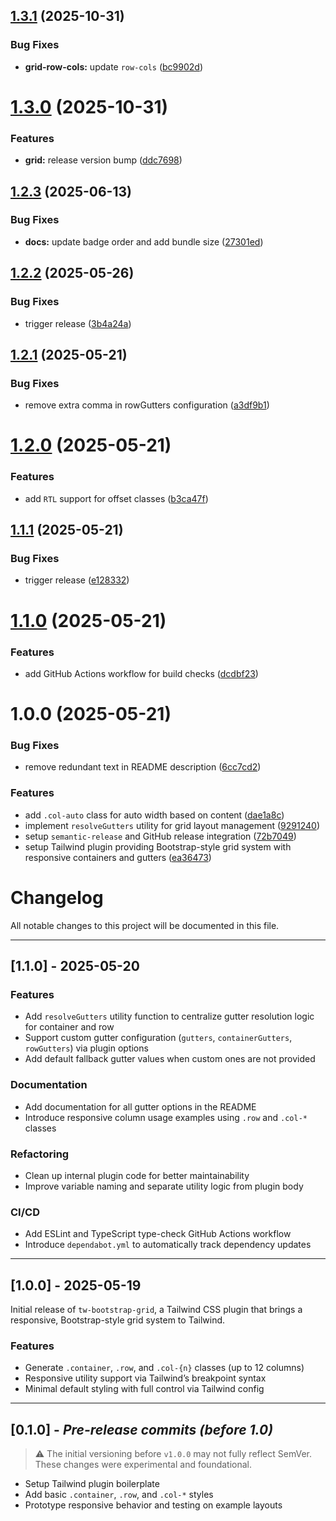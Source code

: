 ## [1.3.1](https://github.com/bawerbozdag/tw-bootstrap-grid/compare/v1.3.0...v1.3.1) (2025-10-31)


### Bug Fixes

* **grid-row-cols:** update `row-cols` ([bc9902d](https://github.com/bawerbozdag/tw-bootstrap-grid/commit/bc9902d2eca3441edd91810c54f492b6084608a4))

# [1.3.0](https://github.com/bawerbozdag/tw-bootstrap-grid/compare/v1.2.3...v1.3.0) (2025-10-31)


### Features

* **grid:** release version bump ([ddc7698](https://github.com/bawerbozdag/tw-bootstrap-grid/commit/ddc76989e9519733050996f29000d60c87a7f1de))

## [1.2.3](https://github.com/bawerbozdag/tw-bootstrap-grid/compare/v1.2.2...v1.2.3) (2025-06-13)


### Bug Fixes

* **docs:** update badge order and add bundle size ([27301ed](https://github.com/bawerbozdag/tw-bootstrap-grid/commit/27301ed59703909744618abc34d932c58756c66f))

## [1.2.2](https://github.com/bawerbozdag/tw-bootstrap-grid/compare/v1.2.1...v1.2.2) (2025-05-26)


### Bug Fixes

* trigger release ([3b4a24a](https://github.com/bawerbozdag/tw-bootstrap-grid/commit/3b4a24a51842b59d67b9afaedc85a439fdad7108))

## [1.2.1](https://github.com/bawerbozdag/tw-bootstrap-grid/compare/v1.2.0...v1.2.1) (2025-05-21)


### Bug Fixes

* remove extra comma in rowGutters configuration ([a3df9b1](https://github.com/bawerbozdag/tw-bootstrap-grid/commit/a3df9b16beba400378ae4cbc59729c0cfdc27196))

# [1.2.0](https://github.com/bawerbozdag/tw-bootstrap-grid/compare/v1.1.1...v1.2.0) (2025-05-21)


### Features

* add `RTL` support for offset classes ([b3ca47f](https://github.com/bawerbozdag/tw-bootstrap-grid/commit/b3ca47fd2e250df495e897a79b0990d372f45f92))

## [1.1.1](https://github.com/bawerbozdag/tw-bootstrap-grid/compare/v1.1.0...v1.1.1) (2025-05-21)


### Bug Fixes

* trigger release ([e128332](https://github.com/bawerbozdag/tw-bootstrap-grid/commit/e128332f12c6640092a10061853b980b57744bef))

# [1.1.0](https://github.com/bawerbozdag/tw-bootstrap-grid/compare/v1.0.0...v1.1.0) (2025-05-21)


### Features

* add GitHub Actions workflow for build checks ([dcdbf23](https://github.com/bawerbozdag/tw-bootstrap-grid/commit/dcdbf23fe83ff3d19b6fc0d3762c0a0fbaaed99d))

# 1.0.0 (2025-05-21)


### Bug Fixes

* remove redundant text in README description ([6cc7cd2](https://github.com/bawerbozdag/tw-bootstrap-grid/commit/6cc7cd2cfa64a8e33f876edfd949cca701284316))


### Features

* add `.col-auto` class for auto width based on content ([dae1a8c](https://github.com/bawerbozdag/tw-bootstrap-grid/commit/dae1a8c1eb677e4e98110183dd0223307d8e22e9))
* implement `resolveGutters` utility for grid layout management ([9291240](https://github.com/bawerbozdag/tw-bootstrap-grid/commit/9291240483d8f3b9d9a5745a9f63cebb10cac93c))
* setup `semantic-release` and GitHub release integration ([72b7049](https://github.com/bawerbozdag/tw-bootstrap-grid/commit/72b704999092bb75eeec5a8f06ba16d764f8707f))
* setup Tailwind plugin providing Bootstrap-style grid system with responsive containers and gutters ([ea36473](https://github.com/bawerbozdag/tw-bootstrap-grid/commit/ea36473ad113b58b8b605a7be0e42acab300a3d5))

# Changelog

All notable changes to this project will be documented in this file.

---

## [1.1.0] - 2025-05-20

### Features

- Add `resolveGutters` utility function to centralize gutter resolution logic for container and row
- Support custom gutter configuration (`gutters`, `containerGutters`, `rowGutters`) via plugin options
- Add default fallback gutter values when custom ones are not provided

### Documentation

- Add documentation for all gutter options in the README
- Introduce responsive column usage examples using `.row` and `.col-*` classes

### Refactoring

- Clean up internal plugin code for better maintainability
- Improve variable naming and separate utility logic from plugin body

### CI/CD

- Add ESLint and TypeScript type-check GitHub Actions workflow
- Introduce `dependabot.yml` to automatically track dependency updates

---

## [1.0.0] - 2025-05-19

Initial release of `tw-bootstrap-grid`, a Tailwind CSS plugin that brings a responsive, Bootstrap-style grid system to Tailwind.

### Features

- Generate `.container`, `.row`, and `.col-{n}` classes (up to 12 columns)
- Responsive utility support via Tailwind’s breakpoint syntax
- Minimal default styling with full control via Tailwind config

---

## [0.1.0] - _Pre-release commits (before 1.0)_

> ⚠️ The initial versioning before `v1.0.0` may not fully reflect SemVer. These changes were experimental and foundational.

- Setup Tailwind plugin boilerplate
- Add basic `.container`, `.row`, and `.col-*` styles
- Prototype responsive behavior and testing on example layouts
